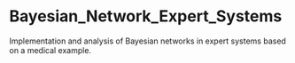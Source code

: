 # Bayesian_Network_Expert_Systems
Implementation and analysis of Bayesian networks in expert systems based on a medical example.
